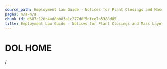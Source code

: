 ```yaml
---
source_path: Employment Law Guide - Notices for Plant Closings and Mass Layoffs.md
pages: n/a-n/a
chunk_id: d687c120c4ad8bb83a1c277d0f5dfce7a5388d85
title: Employment Law Guide - Notices for Plant Closings and Mass Layoffs
---
```

# DOL HOME

/
